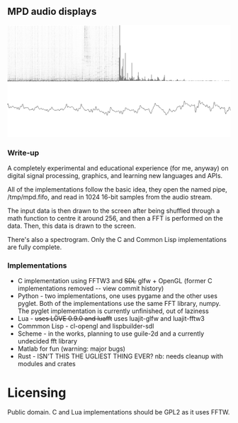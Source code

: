 ## MPD audio displays

![Lisp MPD Visualizer](fft.png "Lisp MPD Visualizer")

### Write-up
A completely experimental and educational experience (for me, anyway)
on digital signal processing, graphics, and learning new languages and APIs.

All of the implementations follow the basic idea, they open the named pipe,
/tmp/mpd.fifo, and read in 1024 16-bit samples from the audio stream.

The input data is then drawn to the screen after being shuffled through a math
function to centre it around 256, and then a FFT is performed on the data.
Then, this data is drawn to the screen.

There's also a spectrogram. Only the C and Common Lisp implementations are
fully complete.

### Implementations
- C implementation using FFTW3 and ~~SDL~~ glfw + OpenGL
(former C implementations removed -- view commit history)
- Python - two implementations, one uses pygame and the other uses pyglet.
Both of the implementations use the same FFT library, numpy.
The pyglet implementation is currently unfinished, out of laziness
- Lua - ~~uses LÖVE 0.9.0 and luafft~~
uses luajit-glfw and luajit-fftw3
- Commmon Lisp - cl-opengl and lispbuilder-sdl
- Scheme - in the works, planning to use guile-2d and a currently undecided fft library
- Matlab for fun (warning: major bugs)
- Rust - ISN'T THIS THE UGLIEST THING EVER? nb: needs cleanup with modules and crates

# Licensing
Public domain.
C and Lua implementations should be GPL2 as it uses FFTW.

